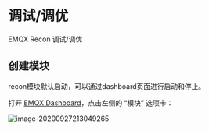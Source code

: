 # 调试/调优
EMQX Recon 调试/调优

## 创建模块

recon模块默认启动，可以通过dashboard页面进行启动和停止。

打开 [EMQX Dashboard](http://127.0.0.1:18083/#/modules)，点击左侧的 “模块” 选项卡：

![image-20200927213049265](./assets/modules.png)
